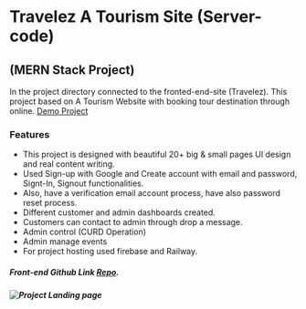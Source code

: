 # Travelez A Tourism Site (Server-code)

## (MERN Stack Project)

In the project directory connected to the fronted-end-site (Travelez). This project based on A Tourism Website with booking tour destination through online. [Demo Project](https://travelez-c91e7.web.app/)

### Features

- This project is designed with beautiful 20+ big & small pages UI design and real content writing.
- Used Sign-up with Google and Create account with email and password, Signt-In, Signout functionalities.
- Also, have a verification email account process, have also password reset process.
- Different customer and admin dashboards created.
- Customers can contact to admin through drop a message.
- Admin control (CURD Operation)
- Admin manage events
- For project hosting used firebase and Railway.

##### Front-end Github Link [Repo](https://github.com/RahulGhosh305/travelez-client).

##### ![Project Landing page](https://i.ibb.co/6128K0L/travelex-Home.png)
